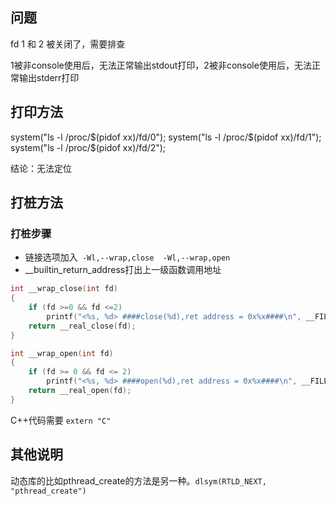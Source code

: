 ## 问题
fd 1 和 2 被关闭了，需要排查

1被非console使用后，无法正常输出stdout打印，2被非console使用后，无法正常输出stderr打印

## 打印方法
system("ls -l /proc/$(pidof xx)/fd/0");
system("ls -l /proc/$(pidof xx)/fd/1");
system("ls -l /proc/$(pidof xx)/fd/2");

结论：无法定位

## 打桩方法

### 打桩步骤

- 链接选项加入` -Wl,--wrap,close  -Wl,--wrap,open`
- __builtin_return_address打出上一级函数调用地址

```c
int __wrap_close(int fd)
{
    if (fd >=0 && fd <=2)
        printf("<%s, %d> ####close(%d),ret address = 0x%x####\n", __FILE__, __LINE__, fd, __builtin_return_address(0));
    return __real_close(fd);
}

int __wrap_open(int fd)
{
    if (fd >= 0 && fd <= 2)
        printf("<%s, %d> ####open(%d),ret address = 0x%x####\n", __FILE__, __LINE__, fd, __builtin_return_address(0));
    return __real_open(fd);
}
```
C++代码需要 `extern "C"`

## 其他说明

动态库的比如pthread_create的方法是另一种。`dlsym(RTLD_NEXT, "pthread_create")`

